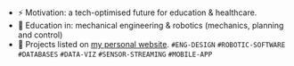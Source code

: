 
<!--
**ThomasCarstens/ThomasCarstens** is a ✨ _special_ ✨ repository because its `README.md` (this file) appears on your GitHub profile.

Here are some ideas to get you started:

- 🔭 I’m currently working on ...
- 🌱 I’m currently learning ...
- 👯 I’m looking to collaborate on ...
- 🤔 I’m looking for help with ...
- 💬 Ask me about ...
- 📫 How to reach me: ...
- 😄 Pronouns: ...
- ⚡ Fun fact: ...
-->
- ⚡ Motivation: a tech-optimised future for education & healthcare.
- 🌱 Education in: mechanical engineering & robotics (mechanics, planning and control)
- 🔭 Projects listed on [my personal website](https://thomascarstens.github.io).
`#ENG-DESIGN` `#ROBOTIC-SOFTWARE` `#DATABASES` `#DATA-VIZ` `#SENSOR-STREAMING` `#MOBILE-APP`


<!-- [my online portfolio](https://thomascarstens.github.io).  -->

<!--      [![Thomas's github stats](https://github-readme-stats.vercel.app/api?username=ThomasCarstens)](https://github.com/anuraghazra/github-readme-stats) -->

<!-- 💬 Let's talk. Reach out on Linkedin.
[![my Linkedin](https://img.shields.io/badge/LinkedIn-0077B5?style=for-the-badge&logo=linkedin&logoColor=white#center)](https://www.linkedin.com/in/thomas-carstens-31632468/) -->


<!-- BEGIN LATEST DOWNLOAD BUTTON -->
<!--[![Download zip](https://custom-icon-badges.herokuapp.com/badge/-Download-green?style=for-the-badge&logo=download&logoColor=green "Data-viz")](https://github.com/DenverCoder1/readme-download-button-action/archive/1.0.1.zip) -->

<!-- Data Viz: Drone data exploration         |     Robotic Software: Luminosity DAQ       |  
:-------------------------: | :-------------------------: |
![](https://github.com/ThomasCarstens/dash_tutorials/blob/main/LIVE/clearing_data_exploration.png)  |  ![](https://github.com/ThomasCarstens/dash_tutorials/blob/main/LIVE/fieldscan_v01.gif)   |  
Sensor Stream: Overlay    |    Mixed reality: Mobile app |
![](https://github.com/ThomasCarstens/opencv-prototypes/raw/master/demo/demo_character2hands.gif) |  ![](https://github.com/Autonomous-Drone-Developers/ar-libraries/blob/fix31_01/assets/carparts.gif) | -->


<!-- END LATEST DOWNLOAD BUTTON -->
